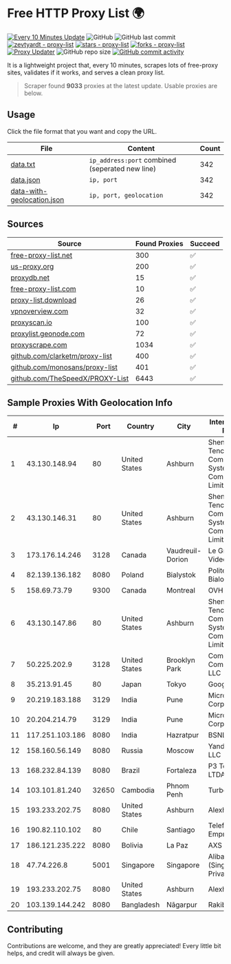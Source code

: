 
# Free HTTP Proxy List 🌍

[![Every 10 Minutes Update](https://github.com/mertguvencli/http-proxy-list/actions/workflows/main.yml/badge.svg?branch=main)](https://github.com/mertguvencli/http-proxy-list/actions/workflows/main.yml)
![GitHub](https://img.shields.io/github/license/mertguvencli/http-proxy-list)
![GitHub last commit](https://img.shields.io/github/last-commit/mertguvencli/http-proxy-list)
[![zevtyardt - proxy-list](https://img.shields.io/static/v1?label=zevtyardt&message=proxy-list&color=blue&logo=github)](https://github.com/zevtyardt/proxy-list "Go to GitHub repo")
[![stars - proxy-list](https://img.shields.io/github/stars/zevtyardt/proxy-list?style=social)](https://github.com/zevtyardt/proxy-list)
[![forks - proxy-list](https://img.shields.io/github/forks/zevtyardt/proxy-list?style=social)](https://github.com/zevtyardt/proxy-list)
[![Proxy Updater](https://github.com/zevtyardt/proxy-list/workflows/Proxy%20Updater/badge.svg)](https://github.com/zevtyardt/proxy-list/actions?query=workflow:"Proxy+Updater")
![GitHub repo size](https://img.shields.io/github/repo-size/zevtyardt/proxy-list)
[![GitHub commit activity](https://img.shields.io/github/commit-activity/m/zevtyardt/proxy-list?logo=commits)](https://github.com/zevtyardt/proxy-list/commits/main)

It is a lightweight project that, every 10 minutes, scrapes lots of free-proxy sites, validates if it works, and serves a clean proxy list.

> Scraper found **9033** proxies at the latest update. Usable proxies are below.

## Usage

Click the file format that you want and copy the URL.

|File|Content|Count|
|----|-------|-----|
|[data.txt](https://raw.githubusercontent.com/mertguvencli/http-proxy-list/main/proxy-list/data.txt)|`ip_address:port` combined (seperated new line)|342|
|[data.json](https://raw.githubusercontent.com/mertguvencli/http-proxy-list/main/proxy-list/data.json)|`ip, port`|342|
|[data-with-geolocation.json](https://raw.githubusercontent.com/mertguvencli/http-proxy-list/main/proxy-list/data-with-geolocation.json)|`ip, port, geolocation`|342|

## Sources

|Source|Found Proxies|Succeed|
|------|-------------|-------|
|[free-proxy-list.net](https://free-proxy-list.net)|300|✅|
|[us-proxy.org](https://www.us-proxy.org)|200|✅|
|[proxydb.net](http://proxydb.net)|15|✅|
|[free-proxy-list.com](https://free-proxy-list.com/?page=&port=&type%5B%5D=http&type%5B%5D=https&up_time=0&search=Search)|10|✅|
|[proxy-list.download](https://www.proxy-list.download/HTTP)|26|✅|
|[vpnoverview.com](https://vpnoverview.com/privacy/anonymous-browsing/free-proxy-servers)|32|✅|
|[proxyscan.io](https://www.proxyscan.io)|100|✅|
|[proxylist.geonode.com](https://proxylist.geonode.com/api/proxy-list?limit=300&page=1&sort_by=lastChecked&sort_type=desc&protocols=http,https)|72|✅|
|[proxyscrape.com](https://api.proxyscrape.com/v2/?request=displayproxies&protocol=http&timeout=10000&country=all&ssl=all&anonymity=all)|1034|✅|
|[github.com/clarketm/proxy-list](https://raw.githubusercontent.com/clarketm/proxy-list/master/proxy-list-raw.txt)|400|✅|
|[github.com/monosans/proxy-list](https://raw.githubusercontent.com/monosans/proxy-list/main/proxies/http.txt)|401|✅|
|[github.com/TheSpeedX/PROXY-List](https://raw.githubusercontent.com/TheSpeedX/PROXY-List/master/http.txt)|6443|✅|


## Sample Proxies With Geolocation Info

|#|Ip|Port|Country|City|Internet Service Provider|
|-|--|----|-------|----|-------------------------|
|1|43.130.148.94|80|United States|Ashburn|Shenzhen Tencent Computer Systems Company Limited|
|2|43.130.146.31|80|United States|Ashburn|Shenzhen Tencent Computer Systems Company Limited|
|3|173.176.14.246|3128|Canada|Vaudreuil-Dorion|Le Groupe Videotron Ltee|
|4|82.139.136.182|8080|Poland|Bialystok|Politechnika Bialostocka|
|5|158.69.73.79|9300|Canada|Montreal|OVH SAS|
|6|43.130.147.86|80|United States|Ashburn|Shenzhen Tencent Computer Systems Company Limited|
|7|50.225.202.9|3128|United States|Brooklyn Park|Comcast Cable Communications, LLC|
|8|35.213.91.45|80|Japan|Tokyo|Google LLC|
|9|20.219.183.188|3129|India|Pune|Microsoft Corporation|
|10|20.204.214.79|3129|India|Pune|Microsoft Corporation|
|11|117.251.103.186|8080|India|Hazratpur|BSNL Internet|
|12|158.160.56.149|8080|Russia|Moscow|Yandex.Cloud LLC|
|13|168.232.84.139|8080|Brazil|Fortaleza|P3 Telecom LTDA|
|14|103.101.81.240|32650|Cambodia|Phnom Penh|Turbotech CO.|
|15|193.233.202.75|8080|United States|Ashburn|Alexhost SRL|
|16|190.82.110.102|80|Chile|Santiago|Telefonica Empresas|
|17|186.121.235.222|8080|Bolivia|La Paz|AXS Bolivia S. A.|
|18|47.74.226.8|5001|Singapore|Singapore|Alibaba Cloud (Singapore) Private Limited|
|19|193.233.202.75|8080|United States|Ashburn|Alexhost SRL|
|20|103.139.144.242|8080|Bangladesh|Nāgarpur|Rakib Hasan|



## Contributing

Contributions are welcome, and they are greatly appreciated! Every
little bit helps, and credit will always be given.

